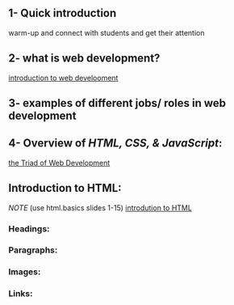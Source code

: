 ## 1- Quick introduction

warm-up and connect with students and get their attention

## 2- what is web development?

[introduction to web develooment](https://tome.app/mazen-a30/the-art-of-web-development-exploring-jobs-and-roles-clgi4y4k612yu7v43a0pvn0gk)

## 3- examples of different jobs/ roles in web development

## 4- Overview of _HTML, CSS, & JavaScript_:

[the Triad of Web Development](https://tome.app/mazen-a30/the-triad-of-web-development-html-css-and-javascript-clgi5fex5129g6x3y9h1sfw31)

## Introduction to HTML:

_NOTE_ (use html.basics slides 1-15)
[introdution to HTML](https://drive.google.com/drive/folders/0APBGove5z1ZFUk9PVA)

### Headings:

### Paragraphs:

### Images:

### Links:
